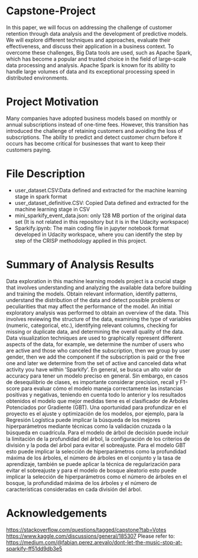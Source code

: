 # Capstone-Project
In this paper, we will focus on addressing the challenge of customer retention through data analysis and the development of predictive models. We will explore different techniques and approaches, evaluate their effectiveness, and discuss their application in a business context. To overcome these challenges, Big Data tools are used, such as Apache Spark, which has become a popular and trusted choice in the field of large-scale data processing and analysis. Apache Spark is known for its ability to handle large volumes of data and its exceptional processing speed in distributed environments.

# Project Motivation
Many companies have adopted business models based on monthly or annual subscriptions instead of one-time fees. However, this transition has introduced the challenge of retaining customers and avoiding the loss of subscriptions. The ability to predict and detect customer churn before it occurs has become critical for businesses that want to keep their customers paying.

# File Description
- user_dataset.CSV:Data defined and extracted for the machine learning stage in spark format
- user_dataset_definitive.CSV: Copied Data defined and extracted for the machine learning stage in CSV
- mini_sparkify_event_data.json: only 128 MB portion of the original data set (It is not related in this repository but it is in the Udacity workspace)
- Sparkify.ipynb: The main coding file in jupyter notebook format developed in Udacity workspace, where you can identify the step by step of the CRISP methodology applied in this project.
  
# Summary of Analysis Results
Data exploration in this machine learning models project is a crucial stage that involves understanding and analyzing the available data before building and training the models. Obtain relevant information, identify patterns, understand the distribution of the data and detect possible problems or peculiarities that may affect the performance of the model.
An initial exploratory analysis was performed to obtain an overview of the data. This involves reviewing the structure of the data, examining the type of variables (numeric, categorical, etc.), identifying relevant columns, checking for missing or duplicate data, and determining the overall quality of the data.
Data visualization techniques are used to graphically represent different aspects of the data, for example, we determine the number of users who are active and those who canceled the subscription, then we group by user gender, then we add the component if the subscription is paid or the free one and later we determine from the set of active and canceled data what activity you have within 'Sparkify'.
En general, se busca un alto valor de accuracy para tener un modelo preciso en general. Sin embargo, en casos de desequilibrio de clases, es importante considerar precision, recall y F1-score para evaluar cómo el modelo maneja correctamente las instancias positivas y negativas, teniendo en cuenta todo lo anterior y los resultados obtenidos el modelo que mejor medidas tiene es el clasificador de Arboles Potenciados por Gradiente (GBT). 
Una oportunidad para profundizar en el proyecto es el ajuste y optimización de los modelos, por ejemplo, para la Regresión Logística puede implicar la búsqueda de los mejores hiperparámetros mediante técnicas como la validación cruzada o la búsqueda en cuadrícula. Para el modelo de árbol de decisión puede incluir la limitación de la profundidad del árbol, la configuración de los criterios de división y la poda del árbol para evitar el sobreajuste. Para el modelo GBT esto puede implicar la selección de hiperparámetros como la profundidad máxima de los árboles, el número de árboles en el conjunto y la tasa de aprendizaje, también se puede aplicar la técnica de regularización para evitar el sobreajuste y para el modelo de bosque aleatorio esto puede implicar la selección de hiperparámetros como el número de árboles en el bosque, la profundidad máxima de los árboles y el número de características consideradas en cada división del árbol.

# Acknowledgements
https://stackoverflow.com/questions/tagged/capstone?tab=Votes
https://www.kaggle.com/discussions/general/185307
Please refer to: https://medium.com/@fabian.perez.arevalo/dont-let-the-music-stop-at-sparkify-ff51dd9db3e5
